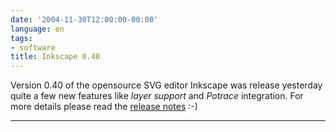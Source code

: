 ```yaml
---
date: '2004-11-30T12:00:00-00:00'
language: en
tags:
- software
title: Inkscape 0.40
---
```



<img src="http://www.zerokspot.com/uploads/inkscape.jpg" class="left" alt=""/>Version 0.40 of the opensource SVG editor Inkscape was release yesterday quite a few new features like *layer support* and *Potrace* integration. For more details please read the <a href="http://inkscape.org/cgi-bin/wiki.pl?ReleaseNotes040">release notes</a> :-)

-------------------------------

